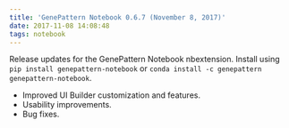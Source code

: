 ```yaml
---
title: 'GenePattern Notebook 0.6.7 (November 8, 2017)'
date: 2017-11-08 14:08:48
tags: notebook
---
```


Release updates for the GenePattern Notebook nbextension. Install using ``pip install genepattern-notebook`` or ``conda install -c genepattern genepattern-notebook``. 

- Improved UI Builder customization and features.
- Usability improvements.
- Bug fixes.